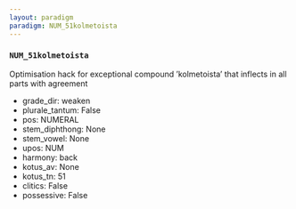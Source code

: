 ```yaml
---
layout: paradigm
paradigm: NUM_51kolmetoista
---
```

### ` NUM_51kolmetoista `

Optimisation hack for exceptional compound ’kolmetoista’ that inflects in all parts with agreement
* grade_dir: weaken
* plurale_tantum: False
* pos: NUMERAL
* stem_diphthong: None
* stem_vowel: None
* upos: NUM
* harmony: back
* kotus_av: None
* kotus_tn: 51
* clitics: False
* possessive: False
